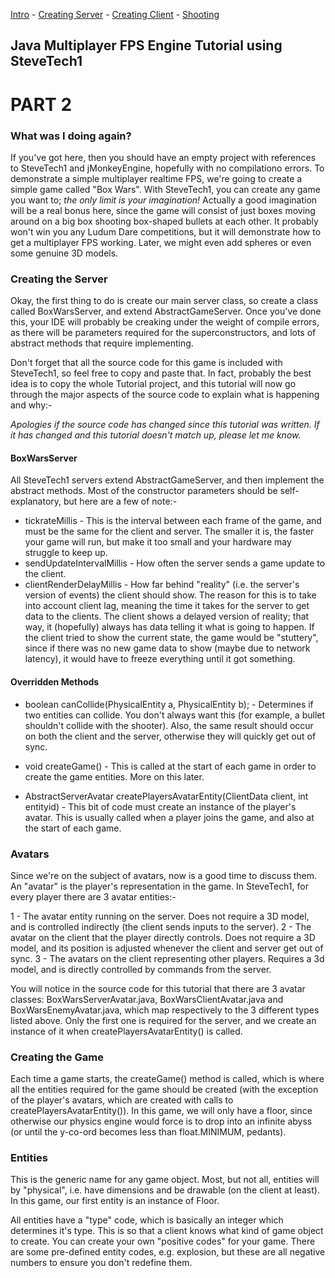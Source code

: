 [Intro](tutorial1_intro.md) - [Creating Server](tutorial2_server.md) - [Creating Client](tutorial3_client.md) - [Shooting](tutorial4_shooting.md)

## Java Multiplayer FPS Engine Tutorial using SteveTech1

# PART 2

### What was I doing again?
If you've got here, then you should have an empty project with references to SteveTech1 and jMonkeyEngine, hopefully with no compilationo errors.  To demonstrate a simple multiplayer realtime FPS, we're going to create a simple game called "Box Wars".  With SteveTech1, you can create any game you want to; <i>the only limit is your imagination!</i>  Actually a good imagination will be a real bonus here, since the game will consist of just boxes moving around on a big box shooting box-shaped bullets at each other.  It probably won't win you any Ludum Dare competitions, but it will demonstrate how to get a multiplayer FPS working.  Later, we might even add spheres or even some genuine 3D models.


### Creating the Server
Okay, the first thing to do is create our main server class, so create a class called BoxWarsServer, and extend AbstractGameServer.  Once you've done this, your IDE will probably be creaking under the weight of compile errors, as there will be parameters required for the superconstructors, and lots of abstract methods that require implementing.

Don't forget that all the source code for this game is included with SteveTech1, so feel free to copy and paste that.  In fact, probably the best idea is to copy the whole Tutorial project, and this tutorial will now go through the major aspects of the source code to explain what is happening and why:-

<i>Apologies if the source code has changed since this tutorial was written.  If it has changed and this tutorial doesn't match up, please let me know.</i>


#### BoxWarsServer
All SteveTech1 servers extend AbstractGameServer, and then implement the abstract methods.  Most of the constructor parameters should be self-explanatory, but here are a few of note:-

* tickrateMillis - This is the interval between each frame of the game, and must be the same for the client and server.  The smaller it is, the faster your game will run, but make it too small and your hardware may struggle to keep up.
* sendUpdateIntervalMillis - How often the server sends a game update to the client.
* clientRenderDelayMillis - How far behind "reality" (i.e. the server's version of events) the client should show.  The reason for this is to take into account client lag, meaning the time it takes for the server to get data to the clients.  The client shows a delayed version of reality; that way, it (hopefully) always has data telling it what is going to happen.  If the client tried to show the current state, the game would be "stuttery", since if there was no new game data to show (maybe due to network latency), it would have to freeze everything until it got something.

#### Overridden Methods
* boolean canCollide(PhysicalEntity a, PhysicalEntity b); - Determines if two entities can collide.  You don't always want this (for example, a bullet shouldn't collide with the shooter).  Also, the same result should occur on both the client and the server, otherwise they will quickly get out of sync.

* void createGame() - This is called at the start of each game in order to create the game entities.  More on this later.

* AbstractServerAvatar createPlayersAvatarEntity(ClientData client, int entityid) - This bit of code must create an instance of the player's avatar.  This is usually called when a player joins the game, and also at the start of each game.


### Avatars
Since we're on the subject of avatars, now is a good time to discuss them.  An "avatar" is the player's representation in the game.  In SteveTech1, for every player there are 3 avatar entities:-

1 - The avatar entity running on the server.  Does not require a 3D model, and is controlled indirectly (the client sends inputs to the server).
2 - The avatar on the client that the player directly controls.  Does not require a 3D model, and its position is adjusted whenever the client and server get out of sync.
3 - The avatars on the client representing other players.  Requires a 3d model, and is directly controlled by commands from the server.

You will notice in the source code for this tutorial that there are 3 avatar classes: BoxWarsServerAvatar.java, BoxWarsClientAvatar.java and BoxWarsEnemyAvatar.java, which map respectively to the 3 different types listed above.  Only the first one is required for the server, and we create an instance of it when createPlayersAvatarEntity() is called.


### Creating the Game
Each time a game starts, the createGame() method is called, which is where all the entities required for the game should be created (with the exception of the player's avatars, which are created with calls to createPlayersAvatarEntity()).  In this game, we will only have a floor, since otherwise our physics engine would force is to drop into an infinite abyss (or until the y-co-ord becomes less than float.MINIMUM, pedants).


### Entities
This is the generic name for any game object.  Most, but not all, entities will by "physical", i.e. have dimensions and be drawable (on the client at least).  In this game, our first entity is an instance of Floor.

All entities have a "type" code, which is basically an integer which determines it's type.  This is so that a client knows what kind of game object to create.  You can create your own "positive codes" for your game.  There are some pre-defined entity codes, e.g. explosion, but these are all negative numbers to ensure you don't redefine them.

